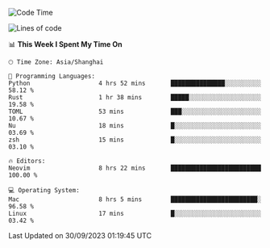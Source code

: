 <!--START_SECTION:waka-->
![Code Time](http://img.shields.io/badge/Code%20Time-1%2C626%20hrs%2013%20mins-blue)

![Lines of code](https://img.shields.io/badge/From%20Hello%20World%20I%27ve%20Written-287.2%20thousand%20lines%20of%20code-blue)

📊 **This Week I Spent My Time On** 

```text
🕑︎ Time Zone: Asia/Shanghai

💬 Programming Languages: 
Python                   4 hrs 52 mins       ███████████████░░░░░░░░░░   58.12 % 
Rust                     1 hr 38 mins        █████░░░░░░░░░░░░░░░░░░░░   19.58 % 
TOML                     53 mins             ███░░░░░░░░░░░░░░░░░░░░░░   10.67 % 
Nu                       18 mins             █░░░░░░░░░░░░░░░░░░░░░░░░   03.69 % 
zsh                      15 mins             █░░░░░░░░░░░░░░░░░░░░░░░░   03.10 % 

🔥 Editors: 
Neovim                   8 hrs 22 mins       █████████████████████████   100.00 % 

💻 Operating System: 
Mac                      8 hrs 5 mins        ████████████████████████░   96.58 % 
Linux                    17 mins             █░░░░░░░░░░░░░░░░░░░░░░░░   03.42 % 
```


 Last Updated on 30/09/2023 01:19:45 UTC
<!--END_SECTION:waka-->
